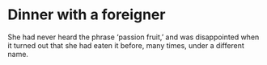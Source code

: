 Dinner with a foreigner
======================
She had never heard the phrase ‘passion fruit,’ and was disappointed when it turned out that she had eaten it before, many times, under a different name.